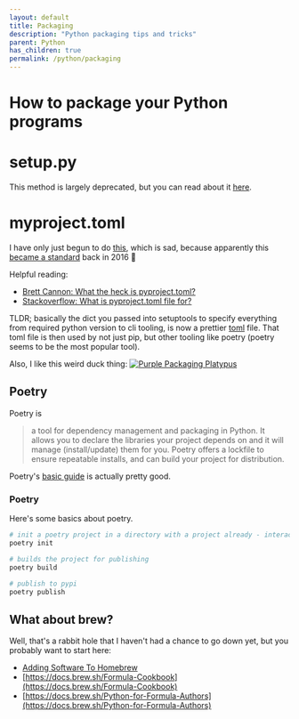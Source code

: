 ```yaml
---
layout: default
title: Packaging
description: "Python packaging tips and tricks"
parent: Python
has_children: true
permalink: /python/packaging
---
```


# How to package your Python programs

# setup.py
This method is largely deprecated, but you can read about it [here](https://jessebot.github.io/onboardme/python/packaging/setuppy).

# myproject.toml
I have only just begun to do [this](https://pip.pypa.io/en/stable/reference/build-system/pyproject-toml/), which is sad, because apparently this
[became a standard](https://peps.python.org/pep-0518/) back in 2016 🤦

Helpful reading:
- [Brett Cannon: What the heck is pyproject.toml?](https://snarky.ca/what-the-heck-is-pyproject-toml/)
- [Stackoverflow: What is pyproject.toml file for?](https://stackoverflow.com/questions/62983756/what-is-pyproject-toml-file-for)

TLDR; basically the dict you passed into setuptools to specify everything from required python version to cli tooling, is now a prettier [toml](https://github.com/toml-lang/toml/blob/main/README.md#toml) file. That toml file is then used by not just pip, but other tooling like poetry (poetry seems to be the most popular tool).

Also, I like this weird duck thing:
[![Purple Packaging Platypus](https://monotreme.club/img/sticker.png)](https://monotreme.club/#/)

## Poetry
Poetry is
> a tool for dependency management and packaging in Python. It allows you to declare the libraries your project depends on and it will manage (install/update) them for you. Poetry offers a lockfile to ensure repeatable installs, and can build your project for distribution.

Poetry's [basic guide](https://python-poetry.org/docs/basic-usage/) is actually pretty good.

### Poetry

Here's some basics about poetry.
```bash
# init a poetry project in a directory with a project already - interactive
poetry init

# builds the project for publishing
poetry build

# publish to pypi
poetry publish
```

## What about brew?
Well, that's a rabbit hole that I haven't had a chance to go down yet, but you
probably want to start here:
- [Adding Software To Homebrew](https://docs.brew.sh/Adding-Software-to-Homebrew#formulae)
- [https://docs.brew.sh/Formula-Cookbook](https://docs.brew.sh/Formula-Cookbook)
- [https://docs.brew.sh/Python-for-Formula-Authors](https://docs.brew.sh/Python-for-Formula-Authors)

[0]: https://jessebot.github.io/onboardme/python/packaging/setuppy "setuppy"
[1]: https://peps.python.org/pep-0517/ "pep-0517"
[2]: https://stackoverflow.com/questions/62983756/what-is-pyproject-toml-file-for "What is pyproject.toml file for"
